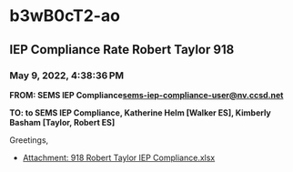 # b3wB0cT2-ao
## IEP Compliance Rate Robert Taylor 918
### May 9, 2022, 4:38:36 PM
**FROM: SEMS IEP Compliance<sems-iep-compliance-user@nv.ccsd.net>**

**TO: to SEMS IEP Compliance, Katherine Helm [Walker ES], Kimberly Basham [Taylor, Robert ES]**


Greetings,  





* [Attachment: 918 Robert Taylor IEP Compliance.xlsx](b3wB0cT2-ao-attachment-1.xlsx)
